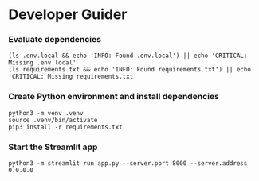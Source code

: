 # Developer Guider


### Evaluate dependencies
```shell
(ls .env.local && echo 'INFO: Found .env.local') || echo 'CRITICAL: Missing .env.local'
(ls requirements.txt && echo 'INFO: Found requirements.txt') || echo 'CRITICAL: Missing requirements.txt'
```

### Create Python environment and install dependencies
```shell
python3 -m venv .venv
source .venv/bin/activate
pip3 install -r requirements.txt
```

### Start the Streamlit app

```shell
python3 -m streamlit run app.py --server.port 8000 --server.address 0.0.0.0
```
